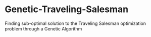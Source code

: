 # Genetic-Traveling-Salesman
Finding sub-optimal solution to the Traveling Salesman optimization problem through a Genetic Algorithm
